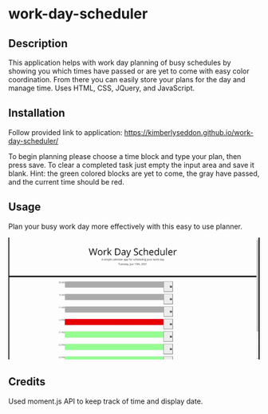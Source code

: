 # work-day-scheduler

## Description

This application helps with work day planning of busy schedules by showing you which times have passed or are yet to come with easy color coordination. From there you can easily store your plans for the day and manage time. Uses HTML, CSS, JQuery, and JavaScript.

## Installation

Follow provided link to application:
https://kimberlyseddon.github.io/work-day-scheduler/ 

To begin planning please choose a time block and type your plan, then press save. To clear a completed task just empty the input area and save it blank.
Hint: the green colored blocks are yet to come, the gray have passed, and the current time should be red.


## Usage
Plan your busy work day more effectively with this easy to use planner. 

![screen record of finished project](images/Work-Day-Scheduler.gif)

## Credits

Used moment.js API to keep track of time and display date.